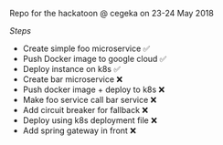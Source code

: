 Repo for the hackatoon @ cegeka on 23-24 May 2018

_Steps_
* Create simple foo microservice ✅
* Push Docker image to google cloud ✅ 
* Deploy instance on k8s ✅
* Create bar microservice ❌
* Push docker image + deploy to k8s ❌
* Make foo service call bar service ❌
* Add circuit breaker for fallback ❌
* Deploy using k8s deployment file ❌
* Add spring gateway in front ❌
